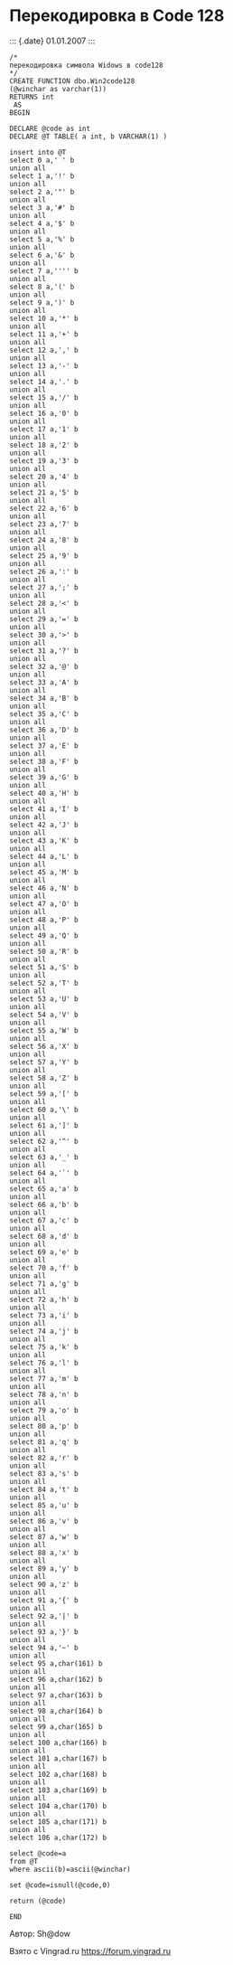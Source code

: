 Перекодировка в Code 128
========================

::: {.date}
01.01.2007
:::

    /*
    перекодировка символа Widows в code128
    */
    CREATE FUNCTION dbo.Win2code128
    (@winchar as varchar(1))
    RETURNS int
     AS  
    BEGIN 
     
    DECLARE @code as int
    DECLARE @T TABLE( a int, b VARCHAR(1) )
     
    insert into @T
    select 0 a,' ' b
    union all
    select 1 a,'!' b
    union all
    select 2 a,'"' b
    union all
    select 3 a,'#' b
    union all
    select 4 a,'$' b
    union all
    select 5 a,'%' b
    union all
    select 6 a,'&' b
    union all
    select 7 a,'''' b
    union all
    select 8 a,'(' b
    union all
    select 9 a,')' b
    union all
    select 10 a,'*' b
    union all
    select 11 a,'+' b
    union all
    select 12 a,',' b
    union all
    select 13 a,'-' b
    union all
    select 14 a,'.' b
    union all
    select 15 a,'/' b
    union all
    select 16 a,'0' b
    union all
    select 17 a,'1' b
    union all
    select 18 a,'2' b
    union all
    select 19 a,'3' b
    union all
    select 20 a,'4' b
    union all
    select 21 a,'5' b
    union all
    select 22 a,'6' b
    union all
    select 23 a,'7' b
    union all
    select 24 a,'8' b
    union all
    select 25 a,'9' b
    union all
    select 26 a,':' b
    union all
    select 27 a,';' b
    union all
    select 28 a,'<' b
    union all
    select 29 a,'=' b
    union all
    select 30 a,'>' b
    union all
    select 31 a,'?' b
    union all
    select 32 a,'@' b
    union all
    select 33 a,'A' b
    union all
    select 34 a,'B' b
    union all
    select 35 a,'C' b
    union all
    select 36 a,'D' b
    union all
    select 37 a,'E' b
    union all
    select 38 a,'F' b
    union all
    select 39 a,'G' b
    union all
    select 40 a,'H' b
    union all
    select 41 a,'I' b
    union all
    select 42 a,'J' b
    union all
    select 43 a,'K' b
    union all
    select 44 a,'L' b
    union all
    select 45 a,'M' b
    union all
    select 46 a,'N' b
    union all
    select 47 a,'O' b
    union all
    select 48 a,'P' b
    union all
    select 49 a,'Q' b
    union all
    select 50 a,'R' b
    union all
    select 51 a,'S' b
    union all
    select 52 a,'T' b
    union all
    select 53 a,'U' b
    union all
    select 54 a,'V' b
    union all
    select 55 a,'W' b
    union all
    select 56 a,'X' b
    union all
    select 57 a,'Y' b
    union all
    select 58 a,'Z' b
    union all
    select 59 a,'[' b
    union all
    select 60 a,'\' b
    union all
    select 61 a,']' b
    union all
    select 62 a,'^' b
    union all
    select 63 a,'_' b
    union all
    select 64 a,'`' b
    union all
    select 65 a,'a' b
    union all
    select 66 a,'b' b
    union all
    select 67 a,'c' b
    union all
    select 68 a,'d' b
    union all
    select 69 a,'e' b
    union all
    select 70 a,'f' b
    union all
    select 71 a,'g' b
    union all
    select 72 a,'h' b
    union all
    select 73 a,'i' b
    union all
    select 74 a,'j' b
    union all
    select 75 a,'k' b
    union all
    select 76 a,'l' b
    union all
    select 77 a,'m' b
    union all
    select 78 a,'n' b
    union all
    select 79 a,'o' b
    union all
    select 80 a,'p' b
    union all
    select 81 a,'q' b
    union all
    select 82 a,'r' b
    union all
    select 83 a,'s' b
    union all
    select 84 a,'t' b
    union all
    select 85 a,'u' b
    union all
    select 86 a,'v' b
    union all
    select 87 a,'w' b
    union all
    select 88 a,'x' b
    union all
    select 89 a,'y' b
    union all
    select 90 a,'z' b
    union all
    select 91 a,'{' b
    union all
    select 92 a,'|' b
    union all
    select 93 a,'}' b
    union all
    select 94 a,'~' b
    union all
    select 95 a,char(161) b
    union all
    select 96 a,char(162) b
    union all
    select 97 a,char(163) b
    union all
    select 98 a,char(164) b
    union all
    select 99 a,char(165) b
    union all
    select 100 a,char(166) b
    union all
    select 101 a,char(167) b
    union all
    select 102 a,char(168) b
    union all
    select 103 a,char(169) b
    union all
    select 104 a,char(170) b
    union all
    select 105 a,char(171) b
    union all
    select 106 a,char(172) b
     
    select @code=a
    from @T
    where ascii(b)=ascii(@winchar)
     
    set @code=isnull(@code,0)
     
    return (@code)
     
    END 

Автор: Sh\@dow

Взято с Vingrad.ru <https://forum.vingrad.ru>

